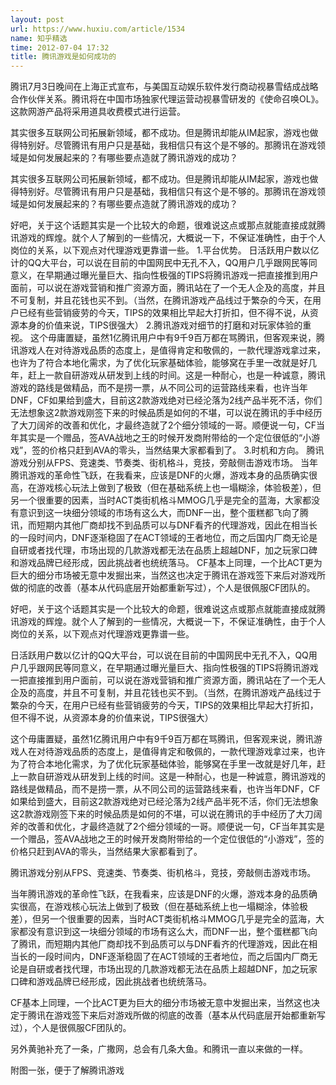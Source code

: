 ```yaml
---
layout: post
url: https://www.huxiu.com/article/1534
name: 知乎精选
time: 2012-07-04 17:32
title: 腾讯游戏是如何成功的
---
```

腾讯7月3日晚间在上海正式宣布，与美国互动娱乐软件发行商动视暴雪结成战略合作伙伴关系。腾讯将在中国市场独家代理运营动视暴雪研发的《使命召唤OL》。这款网游产品将采用道具收费模式进行运营。

其实很多互联网公司拓展新领域，都不成功。但是腾讯却能从IM起家，游戏也做得特别好。尽管腾讯有用户只是基础，我相信只有这个是不够的。那腾讯在游戏领域是如何发展起来的？有哪些要点造就了腾讯游戏的成功？

其实很多互联网公司拓展新领域，都不成功。但是腾讯却能从IM起家，游戏也做得特别好。尽管腾讯有用户只是基础，我相信只有这个是不够的。那腾讯在游戏领域是如何发展起来的？有哪些要点造就了腾讯游戏的成功？

好吧，关于这个话题其实是一个比较大的命题，很难说这点或那点就能直接成就腾讯游戏的辉煌。就个人了解到的一些情况，大概说一下，不保证准确性，由于个人岗位的关系，以下观点对代理游戏更靠谱一些。 1.平台优势。 日活跃用户数以亿计的QQ大平台，可以说在目前的中国网民中无孔不入，QQ用户几乎跟网民等同意义，在早期通过曝光量巨大、指向性极强的TIPS将腾讯游戏一把直接推到用户面前，可以说在游戏营销和推广资源方面，腾讯站在了一个无人企及的高度，并且不可复制，并且花钱也买不到。（当然，在腾讯游戏产品线过于繁杂的今天，在用户已经有些营销疲劳的今天，TIPS的效果相比早起大打折扣，但不得不说，从资源本身的价值来说，TIPS很强大） 2.腾讯游戏对细节的打磨和对玩家体验的重视。 这个毋庸置疑，虽然1亿腾讯用户中有9千9百万都在骂腾讯，但客观来说，腾讯游戏人在对待游戏品质的态度上，是值得肯定和敬佩的，一款代理游戏拿过来，也许为了符合本地化需求，为了优化玩家基础体验，能够窝在手里一改就是好几年，赶上一款自研游戏从研发到上线的时间。这是一种耐心，也是一种诚意，腾讯游戏的路线是做精品，而不是捞一票，从不同公司的运营路线来看，也许当年DNF，CF如果给到盛大，目前这2款游戏绝对已经沦落为2线产品半死不活，你们无法想象这2款游戏刚签下来的时候品质是如何的不堪，可以说在腾讯的手中经历了大刀阔斧的改善和优化，才最终造就了2个细分领域的一哥。顺便说一句，CF当年其实是一个赠品，签AVA战地之王的时候开发商附带给的一个定位很低的“小游戏”，签的价格只赶到AVA的零头，当然结果大家都看到了。 3.时机和方向。 腾讯游戏分别从FPS、竞速类、节奏类、街机格斗，竞技，旁敲侧击游戏市场。 当年腾讯游戏的革命性飞跃，在我看来，应该是DNF的火爆，游戏本身的品质确实很高，在游戏核心玩法上做到了极致（但在基础系统上也一塌糊涂，体验极差），但另一个很重要的因素，当时ACT类街机格斗MMOG几乎是完全的蓝海，大家都没有意识到这一块细分领域的市场有这么大，而DNF一出，整个蛋糕都飞向了腾讯，而短期内其他厂商却找不到品质可以与DNF看齐的代理游戏，因此在相当长的一段时间内，DNF逐渐稳固了在ACT领域的王者地位，而之后国内厂商无论是自研或者找代理，市场出现的几款游戏都无法在品质上超越DNF，加之玩家口碑和游戏品牌已经形成，因此挑战者也统统落马。 CF基本上同理，一个比ACT更为巨大的细分市场被无意中发掘出来，当然这也决定于腾讯在游戏签下来后对游戏所做的彻底的改善（基本从代码底层开始都重新写过），个人是很佩服CF团队的。

好吧，关于这个话题其实是一个比较大的命题，很难说这点或那点就能直接成就腾讯游戏的辉煌。就个人了解到的一些情况，大概说一下，不保证准确性，由于个人岗位的关系，以下观点对代理游戏更靠谱一些。

日活跃用户数以亿计的QQ大平台，可以说在目前的中国网民中无孔不入，QQ用户几乎跟网民等同意义，在早期通过曝光量巨大、指向性极强的TIPS将腾讯游戏一把直接推到用户面前，可以说在游戏营销和推广资源方面，腾讯站在了一个无人企及的高度，并且不可复制，并且花钱也买不到。（当然，在腾讯游戏产品线过于繁杂的今天，在用户已经有些营销疲劳的今天，TIPS的效果相比早起大打折扣，但不得不说，从资源本身的价值来说，TIPS很强大）

这个毋庸置疑，虽然1亿腾讯用户中有9千9百万都在骂腾讯，但客观来说，腾讯游戏人在对待游戏品质的态度上，是值得肯定和敬佩的，一款代理游戏拿过来，也许为了符合本地化需求，为了优化玩家基础体验，能够窝在手里一改就是好几年，赶上一款自研游戏从研发到上线的时间。这是一种耐心，也是一种诚意，腾讯游戏的路线是做精品，而不是捞一票，从不同公司的运营路线来看，也许当年DNF，CF如果给到盛大，目前这2款游戏绝对已经沦落为2线产品半死不活，你们无法想象这2款游戏刚签下来的时候品质是如何的不堪，可以说在腾讯的手中经历了大刀阔斧的改善和优化，才最终造就了2个细分领域的一哥。顺便说一句，CF当年其实是一个赠品，签AVA战地之王的时候开发商附带给的一个定位很低的“小游戏”，签的价格只赶到AVA的零头，当然结果大家都看到了。

腾讯游戏分别从FPS、竞速类、节奏类、街机格斗，竞技，旁敲侧击游戏市场。

当年腾讯游戏的革命性飞跃，在我看来，应该是DNF的火爆，游戏本身的品质确实很高，在游戏核心玩法上做到了极致（但在基础系统上也一塌糊涂，体验极差），但另一个很重要的因素，当时ACT类街机格斗MMOG几乎是完全的蓝海，大家都没有意识到这一块细分领域的市场有这么大，而DNF一出，整个蛋糕都飞向了腾讯，而短期内其他厂商却找不到品质可以与DNF看齐的代理游戏，因此在相当长的一段时间内，DNF逐渐稳固了在ACT领域的王者地位，而之后国内厂商无论是自研或者找代理，市场出现的几款游戏都无法在品质上超越DNF，加之玩家口碑和游戏品牌已经形成，因此挑战者也统统落马。

CF基本上同理，一个比ACT更为巨大的细分市场被无意中发掘出来，当然这也决定于腾讯在游戏签下来后对游戏所做的彻底的改善（基本从代码底层开始都重新写过），个人是很佩服CF团队的。

另外黄驰补充了一条，广撒网，总会有几条大鱼。和腾讯一直以来做的一样。

附图一张，便于了解腾讯游戏

